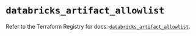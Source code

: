 # `databricks_artifact_allowlist`

Refer to the Terraform Registry for docs: [`databricks_artifact_allowlist`](https://registry.terraform.io/providers/databricks/databricks/1.94.0/docs/resources/artifact_allowlist).
